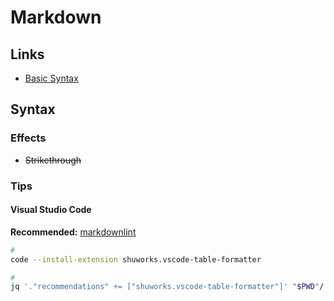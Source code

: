 # Markdown

## Links

- [Basic Syntax](https://markdownguide.org/basic-syntax/)

## Syntax

### Effects

- ~~Strikethrough~~

### Tips

#### Visual Studio Code

**Recommended:** [markdownlint](/markdownlint.md#visual-studio-code)

```sh
#
code --install-extension shuworks.vscode-table-formatter

#
jq '."recommendations" += ["shuworks.vscode-table-formatter"]' "$PWD"/.vscode/extensions.json | sponge "$PWD"/.vscode/extensions.json
```
